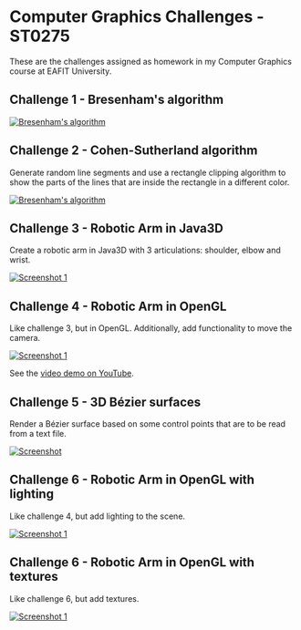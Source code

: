 Computer Graphics Challenges - ST0275
=====================================

These are the challenges assigned as homework in my Computer Graphics course at EAFIT University.

Challenge 1 - Bresenham's algorithm
-----------
[![Bresenham's algorithm](https://github.com/andmej/computer_graphics_challenges/raw/master/challenge1/pack/screenshot.png)](https://github.com/andmej/computer_graphics_challenges/blob/master/challenge1/Reto1/main.cpp)

Challenge 2 - Cohen-Sutherland algorithm
----------------------------------------
Generate random line segments and use a rectangle clipping algorithm to show the parts of the lines that are inside the rectangle in a different color.

[![Bresenham's algorithm](https://github.com/andmej/computer_graphics_challenges/raw/master/challenge2/pack/screenshot.png)](https://github.com/andmej/computer_graphics_challenges/blob/master/challenge2/challenge2/main.cpp)

Challenge 3 - Robotic Arm in Java3D
-------------------------

Create a robotic arm in Java3D with 3 articulations: shoulder, elbow and wrist.

[![Screenshot 1](https://github.com/andmej/computer_graphics_challenges/blob/master/challenge3/shots/1.png?raw=true)](https://github.com/andmej/computer_graphics_challenges/tree/master/challenge3)

Challenge 4 - Robotic Arm in OpenGL
-------------------------

Like challenge 3, but in OpenGL. Additionally, add functionality to move the camera.

[![Screenshot 1](https://github.com/andmej/computer_graphics_challenges/blob/master/challenge4/shots/shot.png?raw=true)](https://github.com/andmej/computer_graphics_challenges/tree/master/challenge4)

See the [video demo on YouTube](http://www.youtube.com/watch?v=SfxGiCqAHNg).

Challenge 5 - 3D Bézier surfaces
---------------------------------

Render a Bézier surface based on some control points that are to be read from a text file.

[![Screenshot](https://github.com/andmej/computer_graphics_challenges/blob/master/challenge5/pack/shot.png?raw=true)](https://github.com/andmej/computer_graphics_challenges/tree/master/challenge5)

Challenge 6 - Robotic Arm in OpenGL with lighting
-------------------------

Like challenge 4, but add lighting to the scene.

[![Screenshot 1](https://github.com/andmej/computer_graphics_challenges/blob/master/challenge6/shots/Screen%20shot%202011-10-07%20at%2017.00.12.png?raw=true  )](https://github.com/andmej/computer_graphics_challenges/tree/master/challenge6)

Challenge 6 - Robotic Arm in OpenGL with textures
-------------------------

Like challenge 6, but add textures.

[![Screenshot 1](https://github.com/andmej/computer_graphics_challenges/blob/master/challenge7/shots/Screen%20shot%202011-10-19%20at%2020.20.35.png?raw=true)](https://github.com/andmej/computer_graphics_challenges/tree/master/challenge7)
